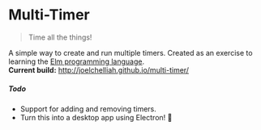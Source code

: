 # Multi-Timer
> Time all the things!


A simple way to create and run multiple timers. Created as an exercise to learning the [Elm programming language](http://elm-lang.org/).  
**Current build:** http://joelchelliah.github.io/multi-timer/


##### Todo
- Support for adding and removing timers.
- Turn this into a desktop app using Electron! :rocket:

